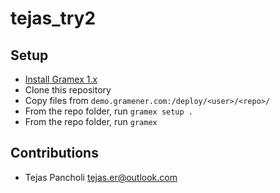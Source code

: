 # tejas_try2

## Setup

- [Install Gramex 1.x](https://learn.gramener.com/guide/install/)
- Clone this repository
- Copy files from `demo.gramener.com:/deploy/<user>/<repo>/`
- From the repo folder, run `gramex setup .`
- From the repo folder, run `gramex`

## Contributions

- Tejas Pancholi <tejas.er@outlook.com>

